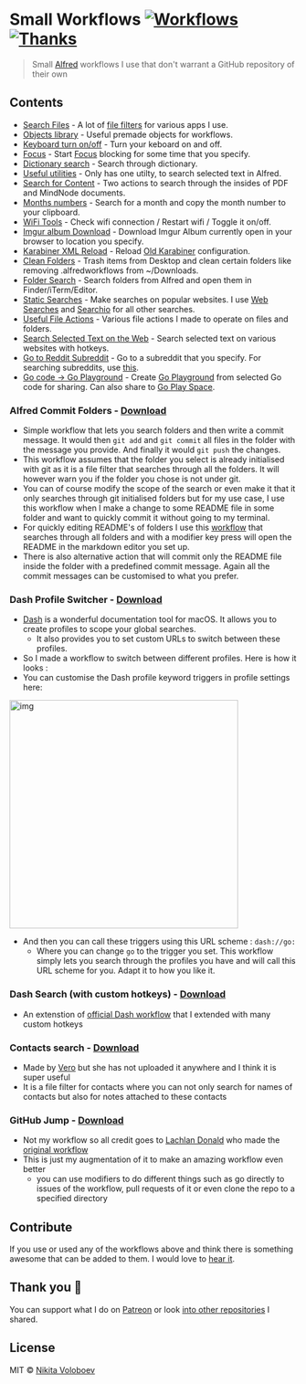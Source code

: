 # Small Workflows [![Workflows](https://img.shields.io/badge/More%20Workflows-🎩-purple.svg)](https://github.com/learn-anything/alfred-workflows) [![Thanks](https://img.shields.io/badge/Say%20Thanks-💗-ff69b4.svg)](https://www.patreon.com/nikitavoloboev)
> Small [Alfred](https://www.alfredforum.com/) workflows I use that don't warrant a GitHub repository of their own

## Contents
- [Search Files](./search-files) - A lot of [file filters](https://www.alfredapp.com/help/workflows/inputs/file-filter/) for various apps I use.
- [Objects library](./objects-library) - Useful premade objects for workflows.
- [Keyboard turn on/off](./keyboard-on-off) - Turn your keboard on and off.
- [Focus](./focus) - Start [Focus](https://heyfocus.com) blocking for some time that you specify.
- [Dictionary search](./dictionary-search) - Search through dictionary.
- [Useful utilities](./utilities) - Only has one utilty, to search selected text in Alfred.
- [Search for Content](./search-for-content) - Two actions to search through the insides of PDF and MindNode documents.
- [Months numbers](./months-numbers) - Search for a month and copy the month number to your clipboard.
- [WiFi Tools](/wifi) - Check wifi connection / Restart wifi / Toggle it on/off.
- [Imgur album Download](./imgur-download) - Download Imgur Album currently open in your browser to location you specify.
- [Karabiner XML Reload](./karabiner-reload) - Reload [Old Karabiner](https://github.com/tekezo/Karabiner) configuration.
- [Clean Folders](./clean-folders) - Trash items from Desktop and clean certain folders like removing .alfredworkflows from ~/Downloads.
- [Folder Search](./folder-search) - Search folders from Alfred and open them in Finder/iTerm/Editor.
- [Static Searches](./static-searches) - Make searches on popular websites. I use [Web Searches](https://github.com/nikitavoloboev/alfred-web-searches) and [Searchio](https://github.com/deanishe/alfred-searchio) for all other searches.
- [Useful File Actions](./file-actions) - Various file actions I made to operate on files and folders.
- [Search Selected Text on the Web](./search-selection) - Search selected text on various websites with hotkeys.
- [Go to Reddit Subreddit](./reddit-subs) - Go to a subreddit that you specify. For searching subreddits, use [this](https://github.com/deanishe/alfred-reddit).
- [Go code -> Go Playground](./go-play) - Create [Go Playground](https://play.golang.org) from selected Go code for sharing. Can also share to [Go Play Space](https://goplay.space/).

### Alfred Commit Folders - [Download](https://github.com/nikitavoloboev/small-workflows/blob/master/workflows/commit%20folders.alfredworkflow?raw=true)
- Simple workflow that lets you search folders and then write a commit message. It would then `git add` and `git commit` all files in the folder with the message you provide. And finally it would `git push` the changes.
- This workflow assumes that the folder you select is already initialised with git as it is a file filter that searches through all the folders. It will however warn you if the folder you chose is not under git.
- You can of course modify the scope of the search or even make it that it only searches through git initialised folders but for my use case, I use this workflow when I make a change to some README file in some folder and want to quickly commit it without going to my terminal.
- For quickly editing README's of folders I use this [workflow](https://github.com/nikitavoloboev/alfred-folder-search) that searches through all folders and with a modifier key press will open the README in the markdown editor you set up. 
- There is also alternative action that will commit only the README file inside the folder with a predefined commit message. Again all the commit messages can be customised to what you prefer.

### Dash Profile Switcher - [Download](https://github.com/nikitavoloboev/small-workflows/blob/master/workflows/dash%20profile%20switch.alfredworkflow?raw=true)
- [Dash](http://kapeli.com/dash) is a wonderful documentation tool for macOS. It allows you to create profiles to scope your global searches.
	- It also provides you to set custom URLs to switch between these profiles.
- So I made a workflow to switch between different profiles. Here is how it looks :
- You can customise the Dash profile keyword triggers in profile settings here:

<img src="https://i.imgur.com/yGvrOwE.png" width="400" alt="img">

- And then you can call these triggers using this URL scheme : `dash://go:`
	- Where you can change `go` to the trigger you set. This workflow simply lets you search through the profiles you have and will call this URL scheme for you. Adapt it to how you like it.

### Dash Search (with custom hotkeys) - [Download](https://github.com/nikitavoloboev/small-workflows/blob/master/workflows/Dash.alfredworkflow?raw=true)
- An extenstion of [official Dash workflow](https://github.com/Kapeli/Dash-Alfred-Workflow) that I extended with many custom hotkeys

### Contacts search - [Download](https://github.com/nikitavoloboev/small-workflows/blob/master/workflows/Contacts%20filter.alfredworkflow?raw=true)
- Made by [Vero](https://www.alfredforum.com/profile/1-vero/) but she has not uploaded it anywhere and I think it is super useful
- It is a file filter for contacts where you can not only search for names of contacts but also for notes attached to these contacts

### GitHub Jump - [Download](https://github.com/nikitavoloboev/small-workflows/blob/master/workflows/GitHub%20jump.alfredworkflow?raw=true)
- Not my workflow so all credit goes to [Lachlan Donald](https://github.com/lox) who made the [original workflow](https://github.com/lox/alfred-github-jump)
- This is just my augmentation of it to make an amazing workflow even better
	- you can use modifiers to do different things such as go directly to issues of the workflow, pull requests of it or even clone the repo to a specified directory

## Contribute
If you use or used any of the workflows above and think there is something awesome that can be added to them. I would love to [hear it](https://github.com/nikitavoloboev/small-workflows/issues/new).

## Thank you 💜
You can support what I do on [Patreon](https://www.patreon.com/nikitavoloboev) or look [into other repositories](https://my.mindnode.com/ZKGETDkUaQUsL3q8q9z788CxG84oEHgDiT79GuzX#-143.5,-902.6,0) I shared. 

## License
MIT © [Nikita Voloboev](https://www.nikitavoloboev.xyz)